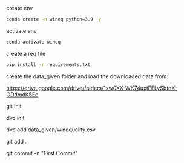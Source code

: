 create env
```bash
conda create -n wineq python=3.9 -y
```

activate env
```bash
conda activate wineq
```

create a req file
```bash
pip install -r requirements.txt
```

create the data_given folder and load the downloaded data from:

https://drive.google.com/drive/folders/1xw0XX-WK74uxtFFLySbtnX-ODdmdK5Ec

git init

dvc init

dvc add data_given/winequality.csv

git add .

git commit -n "First Commit"

